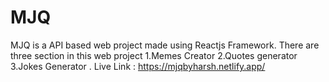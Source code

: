 # MJQ
MJQ is a API based web project made using Reactjs Framework. There are three section in this web project 1.Memes Creator 2.Quotes generator 3.Jokes Generator .
Live Link : https://mjqbyharsh.netlify.app/
